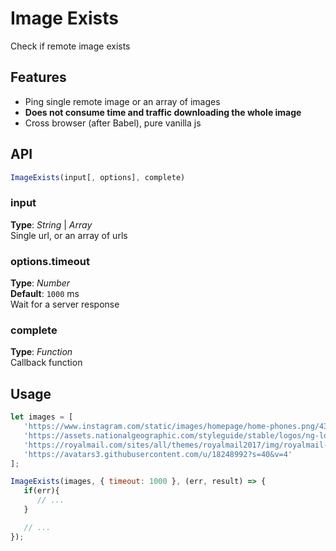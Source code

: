 # Image Exists
Check if remote image exists

## Features
 - Ping single remote image or an array of images
 - **Does not consume time and traffic downloading the whole image**
 - Cross browser (after Babel), pure vanilla js


## API

```javascript
ImageExists(input[, options], complete)
```

### input   
**Type**: _String_ | _Array_  
Single url, or an array of urls


### options.timeout   
**Type**: _Number_  
**Default**: `1000` ms   
Wait for a server response


### complete   
**Type**: _Function_  
Callback function   


## Usage   
```javascript
let images = [
   'https://www.instagram.com/static/images/homepage/home-phones.png/43cc71bb1b43.png', 
   'https://assets.nationalgeographic.com/styleguide/stable/logos/ng-logo-2fl.svg', 
   'https://royalmail.com/sites/all/themes/royalmail2017/img/royalmail-logo.png',
   'https://avatars3.githubusercontent.com/u/18248992?s=40&v=4'
];

ImageExists(images, { timeout: 1000 }, (err, result) => {
   if(err){
      // ...
   }

   // ...
});
```
